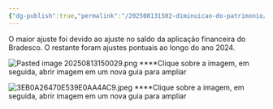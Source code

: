 ```yaml
---
{"dg-publish":true,"permalink":"/202508131502-diminuicao-do-patrimonio/","dgPassFrontmatter":true,"created":"2025-08-13T15:03:00.669-03:00","updated":"2025-08-13T15:10:16.453-03:00"}
---
```


O maior ajuste foi devido ao ajuste no saldo da aplicação financeira do Bradesco.
O restante foram ajustes pontuais ao longo do ano 2024.

![Pasted image 20250813150029.png](/img/user/4%20ARQUIVOS/Pasted%20image%2020250813150029.png)
****Clique sobre a imagem, em seguida, abrir imagem em um nova guia para ampliar

![3EB0A26470E539E0AA4AC9.jpeg](/img/user/4%20ARQUIVOS/3EB0A26470E539E0AA4AC9.jpeg)
****Clique sobre a imagem, em seguida, abrir imagem em um nova guia para ampliar